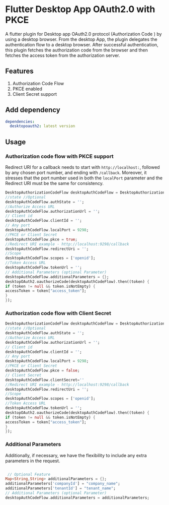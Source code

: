 # Flutter Desktop App OAuth2.0 with PKCE

A flutter plugin for Desktop app OAuth2.0 protocol (Authorization Code ) by using a desktop browser. From the desktop App, the plugin delegates the authentication flow to a desktop browser. After successful authentication, this plugin fetches the authorization code from the browser and then fetches the access token from the authorization server.    


## Features

1. Authorization Code Flow
2. PKCE enabled
3. Client Secret support

## Add dependency

```yaml
dependencies:
  desktopoauth2: latest version  
```

## Usage

### Authorization code flow with PKCE support

 Redirect URI for a callback needs to start with ``http://localhost:``, followed by any chosen port number, and ending with ``/callback``. Moreover, it stresses that the port number used in both the ``localPort`` parameter and the Redirect URI must be the same for consistency.


```dart
DesktopAuthorizationCodeFlow desktopAuthCodeFlow = DesktopAuthorizationCodeFlow();
//state //Optional
desktopAuthCodeFlow.authState = '';
//Authorize Access URL
desktopAuthCodeFlow.authorizationUrl = '';
// Client id
desktopAuthCodeFlow.clientId = '';
// Any port
desktopAuthCodeFlow.localPort = 9298;
//PKCE or Client Secret
desktopAuthCodeFlow.pkce = true;
//Redirect URI example - http://localhost:9298/callback
desktopAuthCodeFlow.redirectUri = '';
//Scope
desktopAuthCodeFlow.scopes = ['openid'];
//Token Access URL
desktopAuthCodeFlow.tokenUrl = '';
// Additional Parameters (optional Parameter)
desktopAuthCodeFlow.additionalParameters = {};
desktopOAuth2.oauthorizeCode(desktopAuthCodeFlow).then((token) {
if (token != null && token.isNotEmpty) {
accessToken = token["access_token"];
}
});
```


### Authorization code flow with Client Secret


```dart
DesktopAuthorizationCodeFlow desktopAuthCodeFlow = DesktopAuthorizationCodeFlow();
//state //Optional
desktopAuthCodeFlow.authState = '';
//Authorize Access URL
desktopAuthCodeFlow.authorizationUrl = '';
// Client id
desktopAuthCodeFlow.clientId = '';
// Any port
desktopAuthCodeFlow.localPort = 9298;
//PKCE or Client Secret
desktopAuthCodeFlow.pkce = false;
// Client Secret
desktopAuthCodeFlow.clientSecret=''
//Redirect URI example - http://localhost:9298/callback
desktopAuthCodeFlow.redirectUri = '';
//Scope
desktopAuthCodeFlow.scopes = ['openid'];
//Token Access URL
desktopAuthCodeFlow.tokenUrl = '';
desktopOAuth2.oauthorizeCode(desktopAuthCodeFlow).then((token) {
if (token != null && token.isNotEmpty) {
accessToken = token["access_token"];
}
});
```

### Additional Parameters

Additionally, if necessary, we have the flexibility to include any extra parameters in the request.

```dart

 // Optional Feature
Map<String,String> additionalParameters = {};
additionalParameters['companyId'] = "company_name";
additionalParameters['tenantId'] = "tenant_name";
// Additional Parameters (optional Parameter)
desktopAuthCodeFlow.additionalParameters = additionalParameters;

```